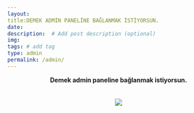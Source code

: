 ```yaml
---
layout: 
title:DEMEK ADMİN PANELİNE BAĞLANMAK İSTİYORSUN.
date: 
description:  # Add post description (optional)
img:  
tags: # add tag
type: admin
permalink: /admin/
---
```



<p align="center">
  <b>Demek admin paneline bağlanmak istiyorsun.</b><br>
  <br><br>
  <img src="https://raw.githubusercontent.com/celikozkan/celikozkan.github.io/master/assets/img/ortayli.png">
</p>

